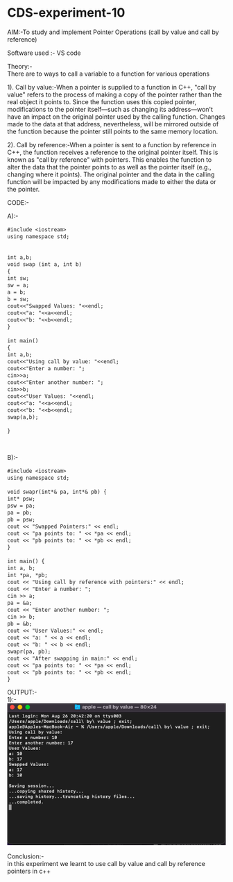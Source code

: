 # CDS-experiment-10

AIM:-To study and implement Pointer Operations (call by value and call by reference)<br>

Software used :- VS code <br>

Theory:-<br>
There are to ways to call a variable to a function for various operations<br>

1). Call by value:-When a pointer is supplied to a function in C++, "call by value" refers to the process of making a copy of the pointer rather than the real object it points to. Since the function uses this copied pointer, modifications to the pointer itself—such as changing its address—won't have an impact on the original pointer used by the calling function. Changes made to the data at that address, nevertheless, will be mirrored outside of the function because the pointer still points to the same memory location.<br>

2). Call by reference:-When a pointer is sent to a function by reference in C++, the function receives a reference to the original pointer itself. This is known as "call by reference" with pointers. This enables the function to alter the data that the pointer points to as well as the pointer itself (e.g., changing where it points). The original pointer and the data in the calling function will be impacted by any modifications made to either the data or the pointer.<br>

CODE:-<br>

A):-<br>
   
    #include <iostream>
    using namespace std;


    int a,b;
    void swap (int a, int b)
    {
    int sw;
    sw = a;
    a = b;
    b = sw;
    cout<<"Swapped Values: "<<endl;
    cout<<"a: "<<a<<endl;
    cout<<"b: "<<b<<endl;
    }

    int main()
    {
    int a,b;
    cout<<"Using call by value: "<<endl;
    cout<<"Enter a number: ";
    cin>>a;
    cout<<"Enter another number: ";
    cin>>b;
    cout<<"User Values: "<<endl;
    cout<<"a: "<<a<<endl;
    cout<<"b: "<<b<<endl;
    swap(a,b);
    
    }
  <br>

  B):-<br>

    #include <iostream>
    using namespace std;

    void swapr(int*& pa, int*& pb) {
    int* psw;
    psw = pa;
    pa = pb;
    pb = psw;
    cout << "Swapped Pointers:" << endl;
    cout << "pa points to: " << *pa << endl;
    cout << "pb points to: " << *pb << endl;
    }

    int main() {
    int a, b;
    int *pa, *pb;
    cout << "Using call by reference with pointers:" << endl;
    cout << "Enter a number: ";
    cin >> a;
    pa = &a;
    cout << "Enter another number: ";
    cin >> b;
    pb = &b;
    cout << "User Values:" << endl;
    cout << "a: " << a << endl;
    cout << "b: " << b << endl;
    swapr(pa, pb);
    cout << "After swapping in main:" << endl;
    cout << "pa points to: " << *pa << endl;
    cout << "pb points to: " << *pb << endl;
    }


OUTPUT:-<br>
1):-<br>
![exp10](https://github.com/VandanGupte101727/CDS-experiment-10/blob/main/Screenshot%202024-08-26%20at%208.44.42%20PM.png)<br>


Conclusion:-<br>
in this experiment we learnt to use call by value and call by reference pointers in c++<br>




    


